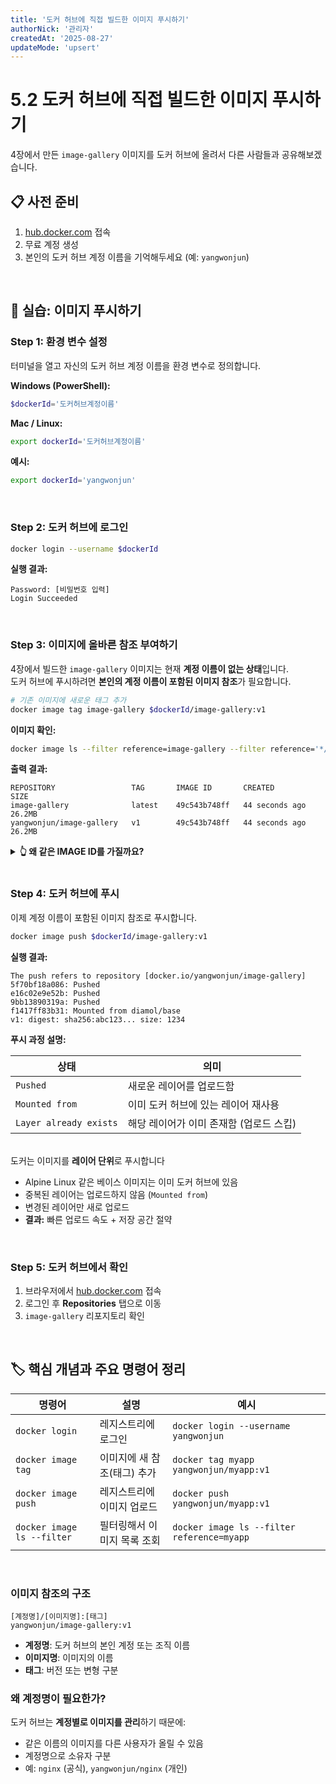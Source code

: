 ```yaml
---
title: '도커 허브에 직접 빌드한 이미지 푸시하기'
authorNick: '관리자'
createdAt: '2025-08-27'
updateMode: 'upsert'
---
```


# 5.2 도커 허브에 직접 빌드한 이미지 푸시하기

4장에서 만든 `image-gallery` 이미지를 도커 허브에 올려서 다른 사람들과 공유해보겠습니다.
<br/>

## 📋 사전 준비

1. [hub.docker.com](https://hub.docker.com) 접속
2. 무료 계정 생성
3. 본인의 도커 허브 계정 이름을 기억해두세요 (예: `yangwonjun`)

<br/>

## 🚀 실습: 이미지 푸시하기

### Step 1: 환경 변수 설정

터미널을 열고 자신의 도커 허브 계정 이름을 환경 변수로 정의합니다.

**Windows (PowerShell):**

```powershell
$dockerId='도커허브계정이름'
```

**Mac / Linux:**

```bash
export dockerId='도커허브계정이름'
```

**예시:**

```bash
export dockerId='yangwonjun'
```

<br/>

### Step 2: 도커 허브에 로그인

```bash
docker login --username $dockerId
```

**실행 결과:**

```
Password: [비밀번호 입력]
Login Succeeded
```

<br/>

### Step 3: 이미지에 올바른 참조 부여하기

4장에서 빌드한 `image-gallery` 이미지는 현재 **계정 이름이 없는 상태**입니다.  
도커 허브에 푸시하려면 **본인의 계정 이름이 포함된 이미지 참조**가 필요합니다.

```bash
# 기존 이미지에 새로운 태그 추가
docker image tag image-gallery $dockerId/image-gallery:v1
```

**이미지 확인:**

```bash
docker image ls --filter reference=image-gallery --filter reference='*/image-gallery'
```

**출력 결과:**

```
REPOSITORY                 TAG       IMAGE ID       CREATED          SIZE
image-gallery              latest    49c543b748ff   44 seconds ago   26.2MB
yangwonjun/image-gallery   v1        49c543b748ff   44 seconds ago   26.2MB
```

<details>
<summary><strong>👆 왜 같은 IMAGE ID를 가질까요?</strong></summary>

두 이미지는 <strong>실제로는 같은 이미지</strong>이지만, 서로 다른 이름(참조)을 가지고 있습니다.

- `IMAGE ID`가 동일 → 같은 이미지
- 이미지 태그는 단순히 **별명(alias)** 역할
- 디스크 공간은 추가로 차지하지 않음 (참조만 추가됨)

```
image-gallery:latest        ──┐
                              ├──→ [실제 이미지: 49c543b748ff]
yangwonjun/image-gallery:v1 ──┘
```

이렇게 하면 같은 이미지를 여러 이름으로 관리할 수 있습니다!

</details>

<br/>

### Step 4: 도커 허브에 푸시

이제 계정 이름이 포함된 이미지 참조로 푸시합니다.

```bash
docker image push $dockerId/image-gallery:v1
```

**실행 결과:**

```
The push refers to repository [docker.io/yangwonjun/image-gallery]
5f70bf18a086: Pushed
e16c02e9e52b: Pushed
9bb13890319a: Pushed
f1417ff83b31: Mounted from diamol/base
v1: digest: sha256:abc123... size: 1234
```

**푸시 과정 설명:**

| 상태                   | 의미                                    |
| ---------------------- | --------------------------------------- |
| `Pushed`               | 새로운 레이어를 업로드함                |
| `Mounted from`         | 이미 도커 허브에 있는 레이어 재사용     |
| `Layer already exists` | 해당 레이어가 이미 존재함 (업로드 스킵) |

<br/>
도커는 이미지를 <strong>레이어 단위</strong>로 푸시합니다

- Alpine Linux 같은 베이스 이미지는 이미 도커 허브에 있음
- 중복된 레이어는 업로드하지 않음 (`Mounted from`)
- 변경된 레이어만 새로 업로드
- **결과:** 빠른 업로드 속도 + 저장 공간 절약

<br/>

### Step 5: 도커 허브에서 확인

1. 브라우저에서 [hub.docker.com](https://hub.docker.com) 접속
2. 로그인 후 **Repositories** 탭으로 이동
3. `image-gallery` 리포지토리 확인

<br/>

## 🏷️ 핵심 개념과 주요 명령어 정리

| 명령어                     | 설명                        | 예시                                       |
| -------------------------- | --------------------------- | ------------------------------------------ |
| `docker login`             | 레지스트리에 로그인         | `docker login --username yangwonjun`       |
| `docker image tag`         | 이미지에 새 참조(태그) 추가 | `docker tag myapp yangwonjun/myapp:v1`     |
| `docker image push`        | 레지스트리에 이미지 업로드  | `docker push yangwonjun/myapp:v1`          |
| `docker image ls --filter` | 필터링해서 이미지 목록 조회 | `docker image ls --filter reference=myapp` |

<br/>

### 이미지 참조의 구조

```
[계정명]/[이미지명]:[태그]
yangwonjun/image-gallery:v1
```

- **계정명**: 도커 허브의 본인 계정 또는 조직 이름
- **이미지명**: 이미지의 이름
- **태그**: 버전 또는 변형 구분

### 왜 계정명이 필요한가?

도커 허브는 **계정별로 이미지를 관리**하기 때문에:

- 같은 이름의 이미지를 다른 사용자가 올릴 수 있음
- 계정명으로 소유자 구분
- 예: `nginx` (공식), `yangwonjun/nginx` (개인)

<br/>
